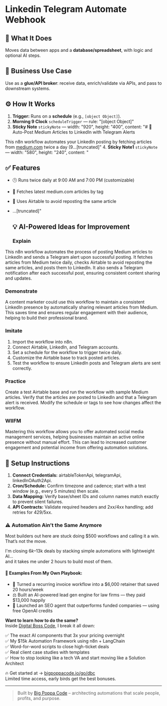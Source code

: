 # Linkedin Telegram Automate Webhook
  ## 🚀 What It Does
  Moves data between apps and a **database/spreadsheet**, with logic and optional AI steps.
  
  ## 💼 Business Use Case
  Use as a **glue/API broker**: receive data, enrich/validate via APIs, and pass to downstream systems.
  
  ## ⚙️ How It Works
  1. **Trigger:** Runs on a **schedule** (e.g., `[object Object]`).
  2. **Morning  9 Clock** `scheduleTrigger` — rule: "[object Object]"
3. **Sticky Note** `stickyNote` — width: "920", height: "400", content: "# 📢 Auto-Post Medium Articles to LinkedIn with Telegram Alerts

This n8n workflow automates your LinkedIn posting by fetching articles from [medium.com](medium.com) twice a day (9…[truncated]"
4. **Sticky Note1** `stickyNote` — width: "580", height: "240", content: "
## ✅ Features

- 🕒 Runs twice daily at 9:00 AM and 7:00 PM (customizable)
- 📰 Fetches latest medium.com articles by tag
- 📂 Uses Airtable to avoid reposting the same article
- …[truncated]"
  
  ## 💡 AI-Powered Ideas for Improvement
  ### Explain
This n8n workflow automates the process of posting Medium articles to LinkedIn and sends a Telegram alert upon successful posting. It fetches articles from Medium twice daily, checks Airtable to avoid reposting the same articles, and posts them to LinkedIn. It also sends a Telegram notification after each successful post, ensuring consistent content sharing and updates.

### Demonstrate
A content marketer could use this workflow to maintain a consistent LinkedIn presence by automatically sharing relevant articles from Medium. This saves time and ensures regular engagement with their audience, helping to build their professional brand.

### Imitate
1. Import the workflow into n8n.
2. Connect Airtable, LinkedIn, and Telegram accounts.
3. Set a schedule for the workflow to trigger twice daily.
4. Customize the Airtable base to track posted articles.
5. Test the workflow to ensure LinkedIn posts and Telegram alerts are sent correctly.

### Practice
Create a test Airtable base and run the workflow with sample Medium articles. Verify that the articles are posted to LinkedIn and that a Telegram alert is received. Modify the schedule or tags to see how changes affect the workflow.

### WIIFM
Mastering this workflow allows you to offer automated social media management services, helping businesses maintain an active online presence without manual effort. This can lead to increased customer engagement and potential income from offering automation solutions.
  
  ## 🔧 Setup Instructions
  1. **Connect Credentials:** airtableTokenApi, telegramApi, linkedInOAuth2Api.
2. **Cron/Schedule:** Confirm timezone and cadence; start with a test window (e.g., every 5 minutes) then scale.
3. **Data Mapping:** Verify base/sheet IDs and column names match exactly to prevent silent failures.
4. **API Contracts:** Validate required headers and 2xx/4xx handling; add retries for 429/5xx.
  
### ⚠️ Automation Ain’t the Same Anymore

Most builders out here are stuck doing $500 workflows and calling it a win.  
That’s not the move.  

I'm closing $6k–$13k deals by stacking simple automations with lightweight AI...  
and it takes me under 2 hours to build most of them.

#### 🧠 Examples From My Own Playbook:
- 🔁 Turned a recurring invoice workflow into a $6,000 retainer that saved 20 hours/week  
- ⚖️ Built an AI-powered lead gen engine for law firms — they paid $13,000 happily  
- 🚀 Launched an SEO agent that outperforms funded companies — using free OpenAI credits  

**Want to learn how to do the same?**  
Inside [Digital Boss Code](https://bigpoppacode.io/go/dbc), I break it all down:

✅ The exact AI components that 3x your pricing overnight  
✅ My $15k Automation Framework using n8n + LangChain  
✅ Word-for-word scripts to close high-ticket deals  
✅ Real client case studies with templates  
✅ How to stop looking like a tech VA and start moving like a Solution Architect  

🔥 Get started at → [bigpoppacode.io/go/dbc](https://bigpoppacode.io/go/dbc)  
Limited time access, early birds get the best bonuses.

---
> Built by [Big Poppa Code](https://bigpoppacode.io) – architecting automations that scale people, profits, and purpose.
  